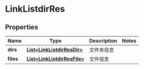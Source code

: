 # LinkListdirRes

## Properties
Name | Type | Description | Notes
------------ | ------------- | ------------- | -------------
**dirs** | [**List&lt;LinkListdirResDir&gt;**](LinkListdirResDir.md) | 文件夹信息 | 
**files** | [**List&lt;LinkListdirResFile&gt;**](LinkListdirResFile.md) | 文件信息 | 
